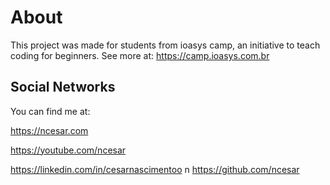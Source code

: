 # About

This project was made for students from ioasys camp, an initiative to teach coding for beginners.
See more at: https://camp.ioasys.com.br

## Social Networks

You can find me at:

https://ncesar.com

https://youtube.com/ncesar

https://linkedin.com/in/cesarnascimentoo
n
https://github.com/ncesar
